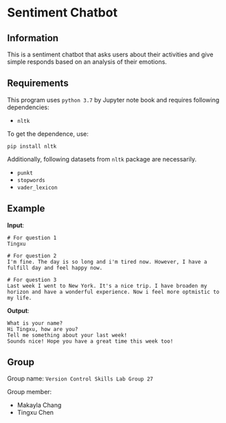 # Sentiment Chatbot

## Information

This is a sentiment chatbot that asks users about their activities and give simple responds based on an analysis of their emotions.

## Requirements

This program uses `python 3.7` by Jupyter note book and requires following dependencies:
- `nltk`

To get the dependence, use:
```
pip install nltk
```

Additionally, following datasets from `nltk` package are necessarily.
- `punkt`
- `stopwords`
- `vader_lexicon`

## Example

**Input**:
```
# For question 1
Tingxu

# For question 2
I'm fine. The day is so long and i'm tired now. However, I have a fulfill day and feel happy now.

# For question 3
Last week I went to New York. It's a nice trip. I have broaden my horizon and have a wonderful experience. Now i feel more optmistic to my life.
```
**Output**:
```
What is your name?
Hi Tingxu, how are you?
Tell me something about your last week!
Sounds nice! Hope you have a great time this week too!
```

## Group

Group name: `Version Control Skills Lab Group 27`

Group member:

- Makayla Chang
- Tingxu Chen

